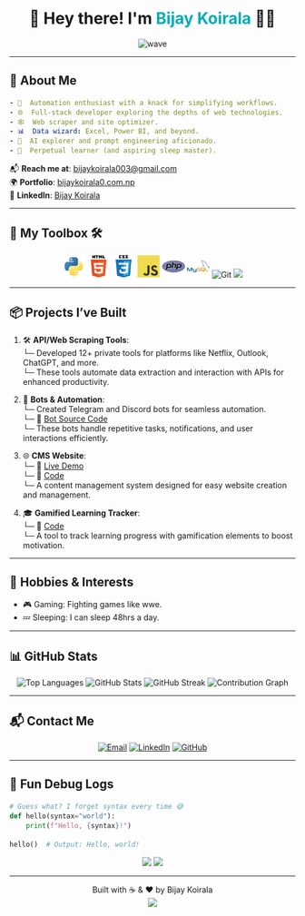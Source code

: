 <h1 align="center">
  🌳 Hey there! I'm <span style="color:#00ADB5;">Bijay Koirala</span> 🧑‍💻
</h1>

<p align="center">
  <img src="https://github.com/bijay085/bijay085/assets/107698781/e06089b9-5686-4b99-b825-432e89f1f98e" alt="wave" width="40"/>
</p>

---

## 🌱 About Me

```yaml
- 🤖  Automation enthusiast with a knack for simplifying workflows.
- 🌐  Full-stack developer exploring the depths of web technologies.
- 🕸️  Web scraper and site optimizer.
- 📊  Data wizard: Excel, Power BI, and beyond.
- 🧠  AI explorer and prompt engineering aficionado.
- 🛌  Perpetual learner (and aspiring sleep master).
```

📬 **Reach me at**: [bijaykoirala003@gmail.com](mailto:bijaykoirala003@gmail.com)   
🌍 **Portfolio**: [bijaykoirala0.com.np](https://bijaykoirala0.com.np)   
💼 **LinkedIn**: [Bijay Koirala](https://www.linkedin.com/in/bijay-koirala/)   

---

## 🌳 My Toolbox 🛠️ 

<p align="center">
  <img src="https://raw.githubusercontent.com/devicons/devicon/master/icons/python/python-original.svg" width="40" title="Python"/>
  <img src="https://raw.githubusercontent.com/devicons/devicon/master/icons/html5/html5-original-wordmark.svg" width="40" title="HTML5"/>
  <img src="https://raw.githubusercontent.com/devicons/devicon/master/icons/css3/css3-original-wordmark.svg" width="40" title="CSS3"/>
  <img src="https://raw.githubusercontent.com/devicons/devicon/master/icons/javascript/javascript-original.svg" width="40" title="JavaScript"/>
  <img src="https://raw.githubusercontent.com/devicons/devicon/master/icons/php/php-original.svg" width="40" title="PHP"/>
  <img src="https://raw.githubusercontent.com/devicons/devicon/master/icons/mysql/mysql-original-wordmark.svg" width="40" title="MySQL"/>
  <img src="https://www.vectorlogo.zone/logos/git-scm/git-scm-icon.svg" width="40" title="Git"/>
  <img src="https://img.shields.io/badge/GPT%20Prompt%20Engineer-4285F4?style=for-the-badge&logo=openai&logoColor=white" height="28"/>  
</p>  

---

## 📦 Projects I’ve Built  

1. 🛠️ **API/Web Scraping Tools**:  
   └─ Developed 12+ private tools for platforms like Netflix, Outlook, ChatGPT, and more.   
        └─ These tools automate data extraction and interaction with APIs for enhanced productivity.

2. 🤖 **Bots & Automation**:  
   └─ Created Telegram and Discord bots for seamless automation.  
       └─ 🔗 [Bot Source Code](https://github.com/bijay085/Projects/tree/master/Bots)   
        └─ These bots handle repetitive tasks, notifications, and user interactions efficiently.

3. 🌐 **CMS Website**:  
   └─ 🔗 [Live Demo](https://flamemodparadise.github.io/My-Site/)   
       └─ 💾 [Code](https://github.com/bijay085/Projects/tree/master/CMS%20Site)   
        └─ A content management system designed for easy website creation and management.

4. 🎓 **Gamified Learning Tracker**:  
   └─ 💾 [Code](https://github.com/bijay085/Projects/tree/master/Gamified%20Learning%20Progress%20Tracker)   
        └─ A tool to track learning progress with gamification elements to boost motivation.

---

## 🎨 Hobbies & Interests

- 🎮 Gaming: Fighting games like wwe.   
- 💤 Sleeping: I can sleep 48hrs a day.   

---

## 📊 GitHub Stats

<div align="center">

<img src="https://github-readme-stats.vercel.app/api/top-langs?username=bijay085&show_icons=true&locale=en&layout=compact&theme=radical" width="370" alt="Top Languages" />  

<img src="https://github-readme-stats.vercel.app/api?username=bijay085&show_icons=true&locale=en&theme=radical" width="390" alt="GitHub Stats" />  

<img src="https://github-readme-streak-stats.herokuapp.com/?user=bijay085&theme=radical" width="400" alt="GitHub Streak" />  

<img src="https://github-readme-activity-graph.vercel.app/graph?username=bijay085&theme=rogue" alt="Contribution Graph" />  

</div>

---

## 📬 Contact Me

<p align="center">
  <a href="mailto:bijaykoirala003@gmail.com"><img src="https://img.shields.io/badge/Email-D14836?style=for-the-badge&logo=gmail&logoColor=white" alt="Email"></a>
  <a href="https://www.linkedin.com/in/bijay-koirala/"><img src="https://img.shields.io/badge/LinkedIn-0077B5?style=for-the-badge&logo=linkedin&logoColor=white" alt="LinkedIn"></a>
  <a href="https://github.com/bijay085"><img src="https://img.shields.io/badge/GitHub-100000?style=for-the-badge&logo=github&logoColor=white" alt="GitHub"></a>
</p>

---

## 🤯 Fun Debug Logs

```python
# Guess what? I forget syntax every time 😅
def hello(syntax="world"):
    print(f"Hello, {syntax}!")

hello()  # Output: Hello, world!
```

<p align="center">
  <img src="https://media.giphy.com/media/TLjn42M7DPVQGdxfIr/giphy.gif" width="50"/> 
  <img src="https://media.giphy.com/media/10DhYj0GGhL9tm/giphy.gif" width="50"/>
</p>

---

<p align="center">
  Built with ☕ & ❤️ by Bijay Koirala  
  <br/>
  <img src="https://github.com/bijay085/bijay085/assets/107698781/550c345f-7905-4bd6-a3d0-ab5f9588cd7a" width="35"/>
</p>
